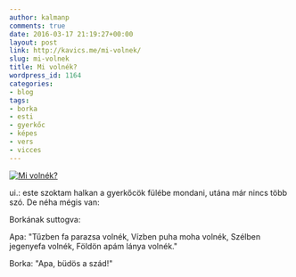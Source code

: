 ```yaml
---
author: kalmanp
comments: true
date: 2016-03-17 21:19:27+00:00
layout: post
link: http://kavics.me/mi-volnek/
slug: mi-volnek
title: Mi volnék?
wordpress_id: 1164
categories:
- blog
tags:
- borka
- esti
- gyerkőc
- képes
- vers
- vicces
---
```


[![Mi volnék?](http://kavics.me/wp-content/uploads/2016/03/Mi-volnék-683x1024.jpg)](http://kavics.me/wp-content/uploads/2016/03/Mi-volnék.jpg)

ui.: este szoktam halkan a gyerkőcök fülébe mondani, utána már nincs több szó. De néha mégis van:

Borkának suttogva:

Apa: "Tűzben fa parazsa volnék, Vízben puha moha volnék, Szélben jegenyefa volnék, Földön apám lánya volnék."

Borka: "Apa, büdös a szád!"
